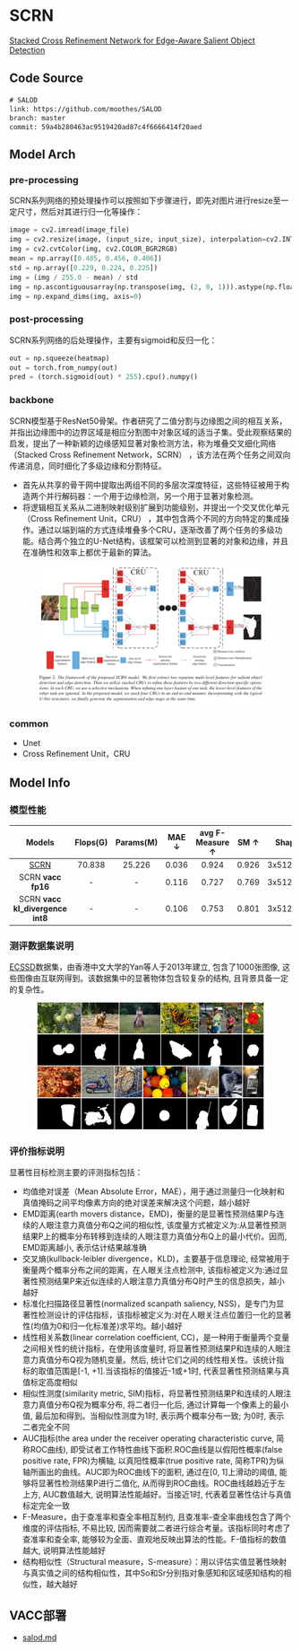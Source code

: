 
# SCRN

[Stacked Cross Refinement Network for Edge-Aware Salient Object Detection](https://openaccess.thecvf.com/content_ICCV_2019/papers/Wu_Stacked_Cross_Refinement_Network_for_Edge-Aware_Salient_Object_Detection_ICCV_2019_paper.pdf)

## Code Source
```
# SALOD
link: https://github.com/moothes/SALOD
branch: master
commit: 59a4b280463ac9519420ad87c4f6666414f20aed
```

## Model Arch

### pre-processing

SCRN系列网络的预处理操作可以按照如下步骤进行，即先对图片进行resize至一定尺寸，然后对其进行归一化等操作：

```python
image = cv2.imread(image_file)
img = cv2.resize(image, (input_size, input_size), interpolation=cv2.INTER_AREA)
img = cv2.cvtColor(img, cv2.COLOR_BGR2RGB)
mean = np.array([0.485, 0.456, 0.406])
std = np.array([0.229, 0.224, 0.225])
img = (img / 255.0 - mean) / std
img = np.ascontiguousarray(np.transpose(img, (2, 0, 1))).astype(np.float32) # HWC to CHW
img = np.expand_dims(img, axis=0)
```

### post-processing

SCRN系列网络的后处理操作，主要有sigmoid和反归一化：
```python
out = np.squeeze(heatmap)
out = torch.from_numpy(out)
pred = (torch.sigmoid(out) * 255).cpu().numpy()
```

### backbone
SCRN模型基于ResNet50骨架。作者研究了二值分割与边缘图之间的相互关系，并指出边缘图中的边界区域是相应分割图中对象区域的适当子集。受此观察结果的启发，提出了一种新颖的边缘感知显著对象检测方法，称为堆叠交叉细化网络（Stacked Cross Refinement Network，SCRN） ，该方法在两个任务之间双向传递消息，同时细化了多级边缘和分割特征。
- 首先从共享的骨干网中提取出两组不同的多层次深度特征，这些特征被用于构造两个并行解码器：一个用于边缘检测，另一个用于显著对象检测。
- 将逻辑相互关系从二进制映射级别扩展到功能级别，并提出一个交叉优化单元（Cross Refinement Unit，CRU） ，其中包含两个不同的方向特定的集成操作。通过以端到端的方式连续堆叠多个CRU，逐渐改善了两个任务的多级功能。结合两个独立的U-Net结构，该框架可以检测到显著的对象和边缘，并且在准确性和效率上都优于最新的算法。


<div  align="center">
<img src="../../images/scrn/scrn.png" width="80%" height="80%">
</div>



### common
- Unet
- Cross Refinement Unit，CRU

## Model Info

### 模型性能
| Models | Flops(G) | Params(M) | MAE ↓ | avg F-Measure ↑ | SM ↑ | Shapes |
| :---: | :--: | :--: | :---: | :--------: | :---: | :--------: |
| [SCRN](https://github.com/moothes/SALOD) | 70.838  | 25.226 | 0.036   |  0.924  | 0.926  | 3x512x512  |
| SCRN **vacc fp16** |  -  |  -  |  0.116  |  0.727 | 0.769  | 3x512x512 |
| SCRN **vacc kl_divergence int8** |  -  |  -  |   0.106  |  0.753 | 0.801 |  3x512x512  |


### 测评数据集说明


[ECSSD](http://www.cse.cuhk.edu.hk/leojia/projects/hsaliency/dataset.html)数据集，由香港中文大学的Yan等人于2013年建立, 包含了1000张图像, 这些图像由互联网得到。该数据集中的显著物体包含较复杂的结构, 且背景具备一定的复杂性。


<div  align="center">
<img src="../../images/datasets/ecssd.jpg" width="80%" height="70%">
</div>

### 评价指标说明
显著性目标检测主要的评测指标包括：
- 均值绝对误差（Mean Absolute Error，MAE），用于通过测量归一化映射和真值掩码之间平均像素方向的绝对误差来解决这个问题，越小越好
- EMD距离(earth movers distance，EMD)，衡量的是显著性预测结果P与连续的人眼注意力真值分布Q之间的相似性, 该度量方式被定义为:从显著性预测结果P上的概率分布转移到连续的人眼注意力真值分布Q上的最小代价。因而, EMD距离越小, 表示估计结果越准确
- 交叉熵(kullback-leibler divergence，KLD)，主要基于信息理论, 经常被用于衡量两个概率分布之间的距离，在人眼关注点检测中, 该指标被定义为:通过显著性预测结果P来近似连续的人眼注意力真值分布Q时产生的信息损失，越小越好
- 标准化扫描路径显著性(normalized scanpath saliency, NSS)，是专门为显著性检测设计的评估指标，该指标被定义为:对在人眼关注点位置归一化的显著性(均值为0和归一化标准差)求平均。越小越好
- 线性相关系数(linear correlation coefficient, CC)，是一种用于衡量两个变量之间相关性的统计指标，在使用该度量时, 将显著性预测结果P和连续的人眼注意力真值分布Q视为随机变量。然后, 统计它们之间的线性相关性。该统计指标的取值范围是[-1, +1].当该指标的值接近-1或+1时, 代表显著性预测结果与真值标定高度相似
- 相似性测度(similarity metric, SIM)指标，将显著性预测结果P和连续的人眼注意力真值分布Q视为概率分布, 将二者归一化后, 通过计算每一个像素上的最小值, 最后加和得到。当相似性测度为1时, 表示两个概率分布一致; 为0时, 表示二者完全不同
- AUC指标(the area under the receiver operating characteristic curve, 简称ROC曲线), 即受试者工作特性曲线下面积.ROC曲线是以假阳性概率(false positive rate, FPR)为横轴, 以真阳性概率(true positive rate, 简称TPR)为纵轴所画出的曲线。AUC即为ROC曲线下的面积, 通过在[0, 1]上滑动的阈值, 能够将显著性检测结果P进行二值化, 从而得到ROC曲线。ROC曲线越趋近于左上方, AUC数值越大, 说明算法性能越好。当接近1时, 代表着显著性估计与真值标定完全一致
- F-Measure，由于查准率和查全率相互制约, 且查准率-查全率曲线包含了两个维度的评估指标, 不易比较, 因而需要就二者进行综合考量。该指标同时考虑了查准率和查全率, 能够较为全面、直观地反映出算法的性能。F-值指标的数值越大, 说明算法性能越好
- 结构相似性（Structural measure，S-measure）：用以评估实值显著性映射与真实值之间的结构相似性，其中So和Sr分别指对象感知和区域感知结构的相似性，越大越好
## VACC部署
- [salod.md](./source_code/salod.md)